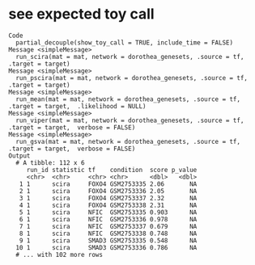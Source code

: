 # see expected toy call

    Code
      partial_decouple(show_toy_call = TRUE, include_time = FALSE)
    Message <simpleMessage>
      run_scira(mat = mat, network = dorothea_genesets, .source = tf, .target = target)
    Message <simpleMessage>
      run_pscira(mat = mat, network = dorothea_genesets, .source = tf, .target = target)
    Message <simpleMessage>
      run_mean(mat = mat, network = dorothea_genesets, .source = tf, .target = target,  .likelihood = NULL)
    Message <simpleMessage>
      run_viper(mat = mat, network = dorothea_genesets, .source = tf, .target = target,  verbose = FALSE)
    Message <simpleMessage>
      run_gsva(mat = mat, network = dorothea_genesets, .source = tf, .target = target,  verbose = FALSE)
    Output
      # A tibble: 112 x 6
         run_id statistic tf    condition  score p_value
         <chr>  <chr>     <chr> <chr>      <dbl>   <dbl>
       1 1      scira     FOXO4 GSM2753335 2.06       NA
       2 1      scira     FOXO4 GSM2753336 2.05       NA
       3 1      scira     FOXO4 GSM2753337 2.32       NA
       4 1      scira     FOXO4 GSM2753338 2.31       NA
       5 1      scira     NFIC  GSM2753335 0.903      NA
       6 1      scira     NFIC  GSM2753336 0.978      NA
       7 1      scira     NFIC  GSM2753337 0.679      NA
       8 1      scira     NFIC  GSM2753338 0.748      NA
       9 1      scira     SMAD3 GSM2753335 0.548      NA
      10 1      scira     SMAD3 GSM2753336 0.786      NA
      # ... with 102 more rows

